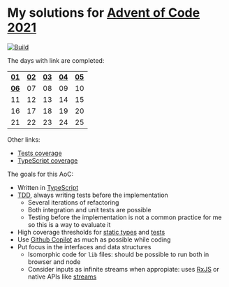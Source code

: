 # My solutions for [Advent of Code 2021](https://adventofcode.com/2021)

[![Build](https://github.com/igncp/aoc-21/actions/workflows/verify.yml/badge.svg)](https://github.com/igncp/aoc-21/actions/workflows/verify.yml)

The days with link are completed:

<table>
  <tr>
    <td><b><a href="./days/01">01</a></b></td><td><b><a href="./days/02">02</a></b></td>
    <td><b><a href="./days/03">03</a></b></td><td><b><a href="./days/04">04</a></b></td>
    <td><b><a href="./days/05">05</a></b></td>
  </tr>
  <tr>
    <td><b><a href="./days/06">06</a></b></td>
    <td>07</td><td>08</td><td>09</td><td>10</td>
  </tr>
  <tr>
    <td>11</td><td>12</td><td>13</td><td>14</td><td>15</td>
  </tr>
  <tr>
    <td>16</td><td>17</td><td>18</td><td>19</td><td>20</td>
  </tr>
  <tr>
    <td>21</td><td>22</td><td>23</td><td>24</td><td>25</td>
  </tr>
</table>

Other links:

- [Tests coverage](https://igncp.github.io/aoc-21/tests-coverage)
- [TypeScript coverage](https://igncp.github.io/aoc-21/typescript-coverage)

The goals for this AoC:

- Written in [TypeScript](https://www.typescriptlang.org/)
- [TDD](https://en.wikipedia.org/wiki/Test-driven_development), always writing tests before the implementation
    - Several iterations of refactoring
    - Both integration and unit tests are possible
    - Testing before the implementation is not a common practice for me so this is a way to evaluate it
- High coverage thresholds for [static types](https://github.com/alexcanessa/typescript-coverage-report) and [tests](https://jestjs.io/docs/configuration#coveragethreshold-object)
- Use [Github Copilot](https://copilot.github.com/) as much as possible while coding
- Put focus in the interfaces and data structures
    - Isomorphic code for `lib` files: should be possible to run both in browser and node
    - Consider inputs as infinite streams when appropiate: uses [RxJS](https://rxjs.dev/) or native APIs like [streams](https://nodejs.org/api/stream.html#readable-streams)
